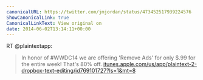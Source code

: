 ```yaml
---
canonicalURL: https://twitter.com/jmjordan/status/473452517939224576
ShowCanonicalLink: true
CanonicalLinkText: View original on
date: 2014-06-02T13:14:11+00:00
---
```

RT @plaintextapp:
> In honor of #WWDC14 we are offering 'Remove Ads' for only $.99 for the entire week! That's 80% off. [itunes.apple.com/us/app/plaintext-2-dropbox-text-editing/id769101727?ls=1&mt=8](https://itunes.apple.com/us/app/plaintext-2-dropbox-text-editing/id769101727?ls=1&mt=8)